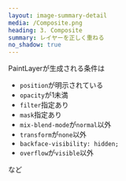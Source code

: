 ```yaml
---
layout: image-summary-detail
media: /Composite.png
heading: 3. Composite
summary: レイヤーを正しく重ねる
no_shadow: true
---
```


PaintLayerが生成される条件は

- `position`が明示されている
- `opacity`が1未満
- `filter`指定あり
- `mask`指定あり
- `mix-blend-mode`が`normal`以外
- `transform`が`none`以外
- `backface-visibility: hidden;`
- `overflow`が`visible`以外

など

<!--
最後のステップは、レイヤーの合成です。

ブラウザは、要素を適宜PaintLayerと呼ばれる別なレイヤーに振り分けて描画し、それらレイヤーを最後に重ね合わせることによって、最終的な画面を構築します。

要素がメインキャンバスとは別のPaintLayerに振り分けられる条件は、スタックコンテキストの生成条件とほぼ同一です。
-->